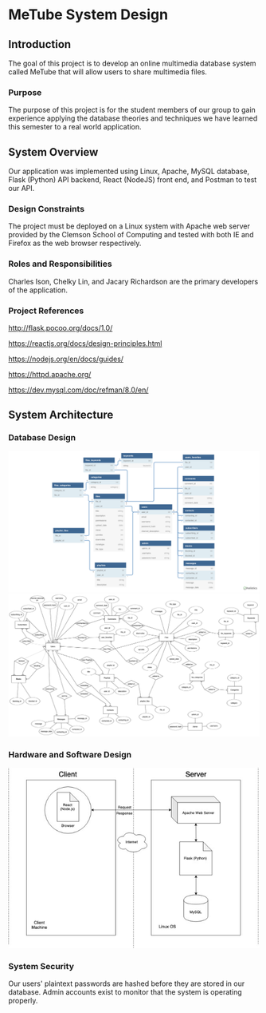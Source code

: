 # MeTube System Design

## Introduction
The goal of this project is to develop an online multimedia database system called MeTube that will allow users to share multimedia files.

### Purpose
The purpose of this project is for the student members of our group to gain experience applying the database theories and techniques we have learned this semester to a real world application.

## System Overview
Our application was implemented using Linux, Apache, MySQL database, Flask (Python) API backend, React (NodeJS) front end, and Postman to test our API.

### Design Constraints
The project must be deployed on a Linux system with Apache web server provided by the Clemson School of Computing and tested with both IE and Firefox as the web browser respectively.

### Roles and Responsibilities
Charles Ison, Chelky Lin, and Jacary Richardson are the primary developers of the application.

### Project References
http://flask.pocoo.org/docs/1.0/

https://reactjs.org/docs/design-principles.html

https://nodejs.org/en/docs/guides/

https://httpd.apache.org/

https://dev.mysql.com/doc/refman/8.0/en/

## System Architecture

### Database Design
![](diagrams/database_schema.png)
![](diagrams/er_diagram.png)

### Hardware and Software Design
![](diagrams/architecture_diagram.jpg)

### System Security
Our users' plaintext passwords are hashed before they are stored in our database. Admin accounts exist to monitor that the system is operating properly.
